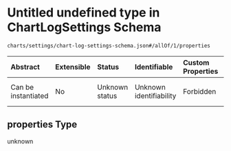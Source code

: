 # Untitled undefined type in ChartLogSettings Schema

```txt
charts/settings/chart-log-settings-schema.json#/allOf/1/properties
```



| Abstract            | Extensible | Status         | Identifiable            | Custom Properties | Additional Properties | Access Restrictions | Defined In                                                                                                       |
| :------------------ | :--------- | :------------- | :---------------------- | :---------------- | :-------------------- | :------------------ | :--------------------------------------------------------------------------------------------------------------- |
| Can be instantiated | No         | Unknown status | Unknown identifiability | Forbidden         | Allowed               | none                | [chart-log-settings-schema.json\*](../out/charts/settings/chart-log-settings-schema.json "open original schema") |

## properties Type

unknown
